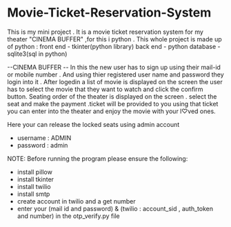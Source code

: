 # Movie-Ticket-Reservation-System
This is my mini project . It is a movie ticket reservation system for my theater "CINEMA BUFFER" ,for this i python .
This whole project is made up of python :
front end - tkinter(python library)
back end  - python
database  - sqlite3(sql in python)

--CINEMA BUFFER --
In this the new user has to sign up using their mail-id or mobile number . And using thier registered user name and password 
they login into it . After logedin a list of movie is displayed on the screen the user has to select the movie that they want to watch and click the confirm button.
Seating order of the theater is displayed on the screen . select the seat and make the payment .ticket will be provided to you using that ticket you can enter into the theater and enjoy the movie with your l♡ved ones.

Here your can release the locked seats using admin account
  - username : ADMIN
  - password : admin

NOTE:
Before running the program please ensure the following:
  - install pillow
  - install tkinter
  - install twilio
  - install smtp
  - create account in twilio and a get number
  - enter your (mail id and password) & (twilio : account_sid , auth_token and number) in the otp_verify.py file
 
